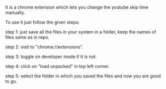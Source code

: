 It is a chrome extension which lets you change the youtube skip time manually.

To use it just follow the given steps:

step 1: just save all the files in your system in a folder, keep the names of files same as in repo.

step 2: visit to "chrome://extensions".

step 3: toggle on developer mode if it is not.

step 4: click on "load unpacked" in top left corner.

step 5: select the folder in which you saved the files and now you are good to go.

